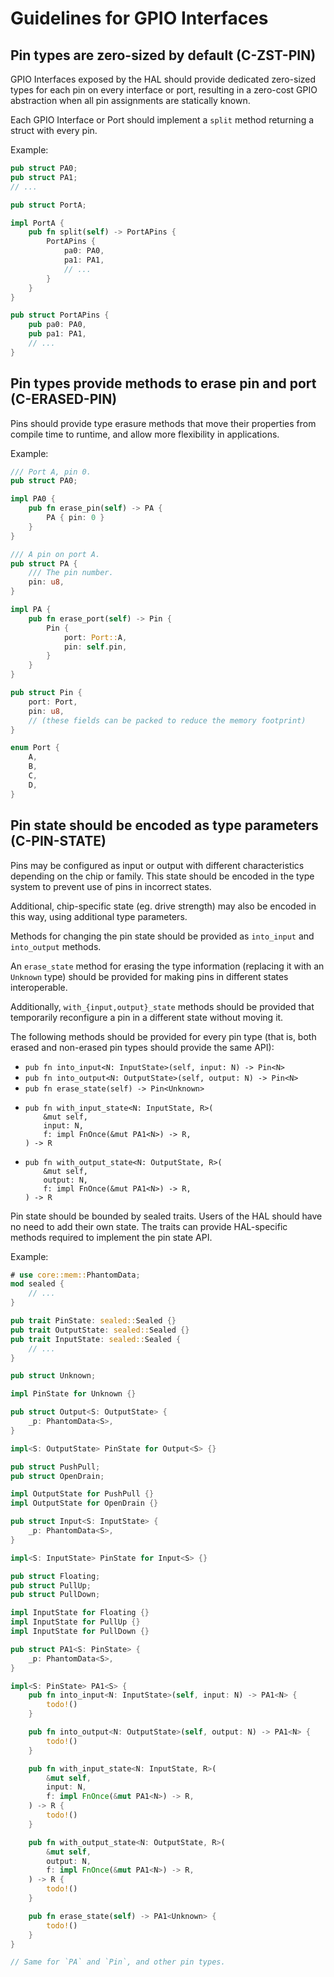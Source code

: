 # Guidelines for GPIO Interfaces

<a id="c-zst-pin"></a>
## Pin types are zero-sized by default (C-ZST-PIN)

GPIO Interfaces exposed by the HAL should provide dedicated zero-sized types for
each pin on every interface or port, resulting in a zero-cost GPIO abstraction
when all pin assignments are statically known.

Each GPIO Interface or Port should implement a `split` method returning a
struct with every pin.

Example:

```rust
pub struct PA0;
pub struct PA1;
// ...

pub struct PortA;

impl PortA {
    pub fn split(self) -> PortAPins {
        PortAPins {
            pa0: PA0,
            pa1: PA1,
            // ...
        }
    }
}

pub struct PortAPins {
    pub pa0: PA0,
    pub pa1: PA1,
    // ...
}
```

<a id="c-erased-pin"></a>
## Pin types provide methods to erase pin and port (C-ERASED-PIN)

Pins should provide type erasure methods that move their properties from
compile time to runtime, and allow more flexibility in applications.

Example:

```rust
/// Port A, pin 0.
pub struct PA0;

impl PA0 {
    pub fn erase_pin(self) -> PA {
        PA { pin: 0 }
    }
}

/// A pin on port A.
pub struct PA {
    /// The pin number.
    pin: u8,
}

impl PA {
    pub fn erase_port(self) -> Pin {
        Pin {
            port: Port::A,
            pin: self.pin,
        }
    }
}

pub struct Pin {
    port: Port,
    pin: u8,
    // (these fields can be packed to reduce the memory footprint)
}

enum Port {
    A,
    B,
    C,
    D,
}
```

<a id="c-pin-state"></a>
## Pin state should be encoded as type parameters (C-PIN-STATE)

Pins may be configured as input or output with different characteristics
depending on the chip or family. This state should be encoded in the type system
to prevent use of pins in incorrect states.

Additional, chip-specific state (eg. drive strength) may also be encoded in this
way, using additional type parameters.

Methods for changing the pin state should be provided as `into_input` and
`into_output` methods.

An `erase_state` method for erasing the type information (replacing it with an
`Unknown` type) should be provided for making pins in different states
interoperable.

Additionally, `with_{input,output}_state` methods should be provided that
temporarily reconfigure a pin in a different state without moving it.

The following methods should be provided for every pin type (that is, both
erased and non-erased pin types should provide the same API):

* `pub fn into_input<N: InputState>(self, input: N) -> Pin<N>`
* `pub fn into_output<N: OutputState>(self, output: N) -> Pin<N>`
* `pub fn erase_state(self) -> Pin<Unknown>`
* ```
  pub fn with_input_state<N: InputState, R>(
      &mut self,
      input: N,
      f: impl FnOnce(&mut PA1<N>) -> R,
  ) -> R
  ```
* ```
  pub fn with_output_state<N: OutputState, R>(
      &mut self,
      output: N,
      f: impl FnOnce(&mut PA1<N>) -> R,
  ) -> R
  ```


Pin state should be bounded by sealed traits. Users of the HAL should have no
need to add their own state. The traits can provide HAL-specific methods
required to implement the pin state API.

Example:

```rust
# use core::mem::PhantomData;
mod sealed {
    // ...
}

pub trait PinState: sealed::Sealed {}
pub trait OutputState: sealed::Sealed {}
pub trait InputState: sealed::Sealed {
    // ...
}

pub struct Unknown;

impl PinState for Unknown {}

pub struct Output<S: OutputState> {
    _p: PhantomData<S>,
}

impl<S: OutputState> PinState for Output<S> {}

pub struct PushPull;
pub struct OpenDrain;

impl OutputState for PushPull {}
impl OutputState for OpenDrain {}

pub struct Input<S: InputState> {
    _p: PhantomData<S>,
}

impl<S: InputState> PinState for Input<S> {}

pub struct Floating;
pub struct PullUp;
pub struct PullDown;

impl InputState for Floating {}
impl InputState for PullUp {}
impl InputState for PullDown {}

pub struct PA1<S: PinState> {
    _p: PhantomData<S>,
}

impl<S: PinState> PA1<S> {
    pub fn into_input<N: InputState>(self, input: N) -> PA1<N> {
        todo!()
    }

    pub fn into_output<N: OutputState>(self, output: N) -> PA1<N> {
        todo!()
    }

    pub fn with_input_state<N: InputState, R>(
        &mut self,
        input: N,
        f: impl FnOnce(&mut PA1<N>) -> R,
    ) -> R {
        todo!()
    }

    pub fn with_output_state<N: OutputState, R>(
        &mut self,
        output: N,
        f: impl FnOnce(&mut PA1<N>) -> R,
    ) -> R {
        todo!()
    }

    pub fn erase_state(self) -> PA1<Unknown> {
        todo!()
    }
}

// Same for `PA` and `Pin`, and other pin types.
```
